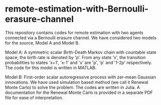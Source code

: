 # remote-estimation-with-Bernoulli-erasure-channel
This repository contains codes for remote estimation with two agents connected via a Bernoulli erasure channel. We have considered two models for the source, Model A and Model B.

Model A: A symmetric scalar Birth-Death Markov chain with countable state space; the birth rate is denoted by 'p'. From any state 'x', the transition probabilities to states 'x+1', 'x-1' and 'x' are 'p', 'p' and '1-2p' respectively. The code for this model is written in MATLAB.

Model B: First-order scalar autoregressive process with zer-mean Gaussian innovations. We have used simulation based method (we call it Renewal Monte Carlo) to solve the problem. The codes are written in Julia. A documentation for the Renewal Monte Carlo is provided in a separate PDF file for ease of interpretation.
